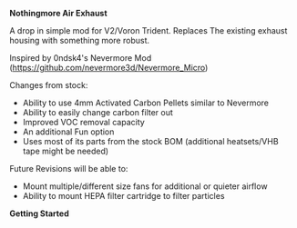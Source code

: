 <B>Nothingmore Air Exhaust</B>

A drop in simple mod for V2/Voron Trident. Replaces The existing exhaust housing with something more robust. 

Inspired by 0ndsk4's Nevermore Mod (https://github.com/nevermore3d/Nevermore_Micro)

Changes from stock:
- Ability to use 4mm Activated Carbon Pellets similar to Nevermore
- Ability to easily change carbon filter out
- Improved VOC removal capacity
- An additional Fun option
- Uses most of its parts from the stock BOM (additional heatsets/VHB tape might be needed)


Future Revisions will be able to:
- Mount multiple/different size fans for additional or quieter airflow
- Ability to mount HEPA filter cartridge to filter particles



<B>Getting Started</B>
